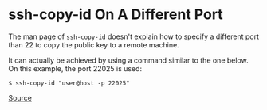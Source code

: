 # ssh-copy-id On A Different Port

The man page of `ssh-copy-id` doesn't explain how to specify a different port than 22 to copy the public key to a remote machine.

It can actually be achieved by using a command similar to the one below. On this example, the port 22025 is used: 

```
$ ssh-copy-id "user@host -p 22025"
```

[Source](http://it-ride.blogspot.in/2009/11/use-ssh-copy-id-on-different-port.html)
